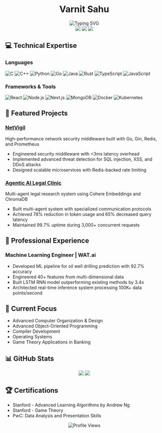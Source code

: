 # <div align="center">Varnit Sahu</div>

<div align="center">
  <img src="https://readme-typing-svg.herokuapp.com?font=Fira+Code&weight=500&size=40&pause=1000&color=2E3440&center=true&vCenter=true&random=false&width=600&height=100&lines=Machine+Learning+Engineer;Software+Engineer;Full+Stack+Developer" alt="Typing SVG" />
</div>

<div align="center">
  <a href="mailto:vsahu@uwaterloo.ca"><img src="https://img.shields.io/badge/Email-vsahu%40uwaterloo.ca-blue?style=flat-square&logo=gmail"></a>
  <a href="https://linkedin.com/in/varnitsahu"><img src="https://img.shields.io/badge/LinkedIn-Varnit_Sahu-blue?style=flat-square&logo=linkedin"></a>
  <img src="https://img.shields.io/badge/Location-Ontario,_CA-blue?style=flat-square&logo=google-maps">
</div>

## 💻 Technical Expertise

### Languages
![C](https://img.shields.io/badge/C-00599C?style=for-the-badge&logo=c&logoColor=white)
![C++](https://img.shields.io/badge/C%2B%2B-00599C?style=for-the-badge&logo=c%2B%2B&logoColor=white)
![Python](https://img.shields.io/badge/Python-3776AB?style=for-the-badge&logo=python&logoColor=white)
![Go](https://img.shields.io/badge/Go-00ADD8?style=for-the-badge&logo=go&logoColor=white)
![Java](https://img.shields.io/badge/Java-ED8B00?style=for-the-badge&logo=openjdk&logoColor=white)
![Rust](https://img.shields.io/badge/Rust-000000?style=for-the-badge&logo=rust&logoColor=white)
![TypeScript](https://img.shields.io/badge/TypeScript-007ACC?style=for-the-badge&logo=typescript&logoColor=white)
![JavaScript](https://img.shields.io/badge/JavaScript-F7DF1E?style=for-the-badge&logo=javascript&logoColor=black)

### Frameworks & Tools
![React](https://img.shields.io/badge/React-20232A?style=for-the-badge&logo=react&logoColor=61DAFB)
![Node.js](https://img.shields.io/badge/Node.js-43853D?style=for-the-badge&logo=node.js&logoColor=white)
![Next.js](https://img.shields.io/badge/Next.js-000000?style=for-the-badge&logo=next.js&logoColor=white)
![MongoDB](https://img.shields.io/badge/MongoDB-4EA94B?style=for-the-badge&logo=mongodb&logoColor=white)
![Docker](https://img.shields.io/badge/Docker-2496ED?style=for-the-badge&logo=docker&logoColor=white)
![Kubernetes](https://img.shields.io/badge/Kubernetes-326CE5?style=for-the-badge&logo=kubernetes&logoColor=white)

## 🚀 Featured Projects

### [NetVigil](https://github.com/VarnitOS/NetVigil)
High-performance network security middleware built with Go, Gin, Redis, and Prometheus
- Engineered security middleware with <3ms latency overhead
- Implemented advanced threat detection for SQL injection, XSS, and DDoS attacks
- Designed scalable microservices with Redis-backed rate limiting

### [Agentic AI Legal Clinic](https://github.com/VarnitOS/GenAiGenesis)
Multi-agent legal research system using Cohere Embeddings and ChromaDB
- Built multi-agent system with specialized communication protocols
- Achieved 78% reduction in token usage and 65% decreased query latency
- Maintained 99.7% uptime during 3,000+ concurrent requests

## 🌟 Professional Experience

### Machine Learning Engineer | WAT.ai
- Developed ML pipeline for oil well drilling prediction with 92.7% accuracy
- Engineered 40+ features from multi-dimensional data
- Built LSTM RNN model outperforming existing methods by 3.4x
- Architected real-time inference system processing 100K+ data points/second

## 🎯 Current Focus
- Advanced Computer Organization & Design
- Advanced Object-Oriented Programming
- Compiler Development
- Operating Systems
- Game Theory Applications in Banking

## 📊 GitHub Stats

<div align="center">
  <img src="https://github-readme-stats.vercel.app/api?username=VarnitOS&show_icons=true&theme=nord" />
  <img src="https://github-readme-streak-stats.herokuapp.com/?user=VarnitOS&theme=nord" />
</div>

## 🏆 Certifications
- Stanford - Advanced Learning Algorithms by Andrew Ng
- Stanford - Game Theory
- PwC: Data Analysis and Presentation Skills

<div align="center">
  <img src="https://komarev.com/ghpvc/?username=VarnitOS&color=blue" alt="Profile Views" />
</div>

